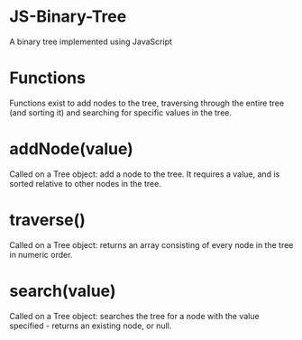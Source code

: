# JS-Binary-Tree
A binary tree implemented using JavaScript 

# Functions
Functions exist to add nodes to the tree, traversing through the entire tree (and sorting it) and searching for specific values in the tree.

# addNode(value)
Called on a Tree object: add a node to the tree. It requires a value, and is sorted relative to other nodes in the tree.

# traverse()
Called on a Tree object: returns an array consisting of every node in the tree in numeric order.

# search(value)
Called on a Tree object: searches the tree for a node with the value specified - returns an existing node, or null.

